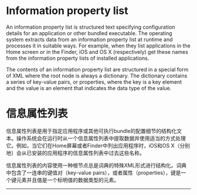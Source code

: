 # Information property list

An information property list is structured text specifying configuration details for an application or other bundled executable. The operating system extracts data from an information property list at runtime and processes it in suitable ways. For example, when they list applications in the Home screen or in the Finder, iOS and OS X (respectively) get these names from the information property lists of installed applications.

The contents of an information property list are structured in a special form of XML where the root node is always a dictionary. The dictionary contains a series of key-value pairs, or properties, where the key is a key element and the value is an element that indicates the data type of the value.

# 信息属性列表

信息属性列表是用于指定应用程序或其他可执行bundle的配置细节的结构化文本。操作系统会在运行时从一个信息属性列表中提取数据并使用适当的方式处理它。例如，当它们在Home屏幕或者Finder中列出应用程序时，iOS和OS X（分别地）会从已安装的应用程序的信息属性列表中过去这些名称。

信息属性列表的内容使用一种根节点总是词典的特殊XML形式进行结构化。词典中包含了一连串的键值对（key-value pairs），或者属性（properties），键是一个键元素并且值是一个标明值的数据类型的元素。

---